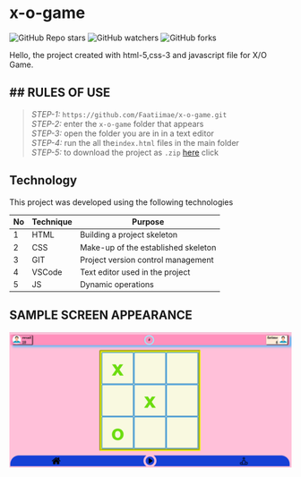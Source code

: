 # x-o-game
![GitHub Repo stars](https://img.shields.io/github/stars/Faatiimae/x-o-game?style=for-the-badge)
![GitHub watchers](https://img.shields.io/github/watchers/Faatiimae/x-o-game?style=for-the-badge)
![GitHub forks](https://img.shields.io/github/forks/Faatiimae/x-o-game?style=for-the-badge)
 
  
Hello, the project created with html-5,css-3 and javascript file for X/O Game.


## ## RULES OF USE

> *STEP-1:* `https://github.com/Faatiimae/x-o-game.git` <br/>
> *STEP-2:*  enter the `x-o-game` folder that appears <br/>
> *STEP-3:*  open the folder you are in in a text editor <br/>
> *STEP-4:*  run the  all the`index.html` files in the main folder <br/>
> *STEP-5:*  to download the project as `.zip`  [here]() click <br/>



## Technology

This project was developed using the following technologies

| No | Technique | Purpose |
| - | ------ | ------------------- |
| 1 | HTML | Building a project skeleton |
| 2 | CSS |  Make-up of the established skeleton |
| 3 | GIT |  Project version control management |
| 4 | VSCode | Text editor used in the project |
| 5 | JS | Dynamic operations |


## SAMPLE SCREEN APPEARANCE
![There was a screenshot here](./x&o.png)
